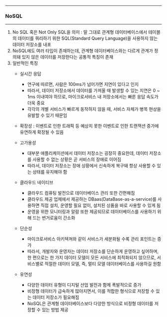 -----
### NoSQL 
-----
1. No SQL 혹은 Not Only SQL을 의미 : 말 그대로 관계형 데이터베이스에서 테이블의 데이터를 쿼리하기 위한 SQL(Standard Query Language)을 사용하지 않는 데이터 저장소를 내포
2. NoSQL에도 여러 타입이 존재하는데, 관계형 데이터베이스와는 다르게 관계가 정의돼 있지 않은 데이터를 저장한다는 공통적 특징이 존재
3. 일반적인 특징
   - 실시간 응답
     + 연구에 따르면, 사람은 100ms가 넘어가면 지연이 있다고 인지
     + 따라서, 데이터 저장소에서 데이터를 가져올 때 발생할 수 있는 지연은 0 ~ 1ms 이내여야 하므로, 마이크로서비스 내 저장소에서는 빠른 응답 속도가 더욱 중요
     + 각각의 개별 서비스가 빠르게 동작하지 않을 때, 서비스 자체가 병목 현상을 유발할 수 있기 때문임

   - 확장성 : 이벤트로 인한 트래픽 등 예상치 못한 이벤트로 인한 트랜잭션 증가에 유연하게 확장될 수 있음
   - 고가용성
     + 대부분 애플리케이션에서 데이터 저장소는 굉장히 중요한데, 데이터 저장소를 사용할 수 없는 상황은 곧 서비스의 장애로 이어짐
     + 따라서, 데이터 저장소는 장애 상황에서 신속하게 복구돼 항상 사용할 수 있는 상태를 유지해야 함
   - 클라우드 네이티브
     + 클라우드 컴퓨팅 발전으로 데이터베이스 관리 또한 간편해짐
     + 클라우드 제공 업체에서 제공하는 DBaas(DataBase-as-a-service)를 사용하면 직접 설치, 운영할 필요 없이, 설치된 상품을 바로 사용할 수 있게 됨
     + 운영을 위한 모니터링과 알람 또한 제공되므로 데이터베이스를 사용하기 위해 드는 번거로움이 간소화

   - 단순성
     + 마이크로서비스 아키텍쳐와 같이 서비스가 세분화될 수록 관리 포인트는 증가
     + 따라서, 개발자와 운영자는 데이터 저장소를 단순하게 운영하고 싶어하며, 한 편으로는 한 가지 데이터 모델이 모든 서비스에 최적화되지 않으므로, 서비스별로 적절한 데이터 모델, 즉, 멀티 모델 데이터베이스를 사용하길 원함

   - 유연성
     + 다양한 데이터 유형이 디지털 산업 발전과 함께 폭발적으로 증가
     + 비정형 데이터가 급속하게 많아지면서, 이를 적합한 형식으로 저장할 수 있는 데이터 저장소가 필요해짐
     + NoSQL은 관계형 데이터베이스보다 다양한 방식으로 비정형 데이터를 저장할 수 있는 방법 제공
